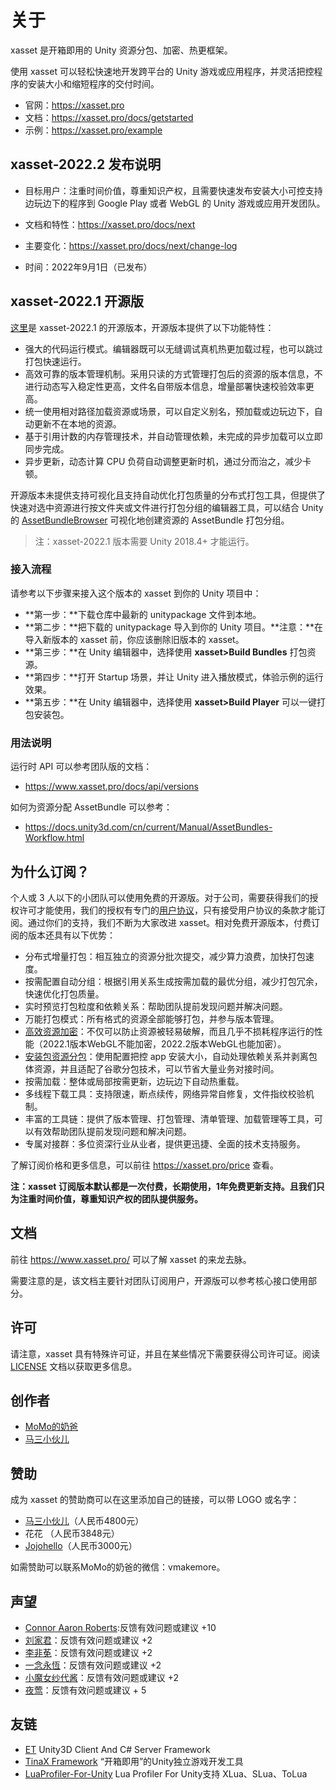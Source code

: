 # 关于

xasset 是开箱即用的 Unity 资源分包、加密、热更框架。

使用 xasset 可以轻松快速地开发跨平台的 Unity 游戏或应用程序，并灵活把控程序的安装大小和缩短程序的交付时间。

- 官网：https://xasset.pro
- 文档：https://xasset.pro/docs/getstarted
- 示例：https://xasset.pro/example

## xasset-2022.2 发布说明

- 目标用户：注重时间价值，尊重知识产权，且需要快速发布安装大小可控支持边玩边下的程序到 Google Play 或者 WebGL 的 Unity 游戏或应用开发团队。

- 文档和特性：https://xasset.pro/docs/next
- 主要变化：https://xasset.pro/docs/next/change-log
- 时间：2022年9月1日（已发布）

## xasset-2022.1 开源版

[这里](https://github.com/xasset/xasset)是 xasset-2022.1 的开源版本，开源版本提供了以下功能特性：

- 强大的代码运行模式。编辑器既可以无缝调试真机热更加载过程，也可以跳过打包快速运行。
- 高效可靠的版本管理机制。采用只读的方式管理打包后的资源的版本信息，不进行动态写入稳定性更高，文件名自带版本信息，增量部署快速校验效率更高。
- 统一使用相对路径加载资源或场景，可以自定义别名，预加载或边玩边下，自动更新不在本地的资源。
- 基于引用计数的内存管理技术，并自动管理依赖，未完成的异步加载可以立即同步完成。
- 异步更新，动态计算 CPU 负荷自动调整更新时机，通过分而治之，减少卡顿。

开源版本未提供支持可视化且支持自动优化打包质量的分布式打包工具，但提供了快速对选中资源进行按文件夹或文件进行打包分组的编辑器工具，可以结合 Unity 的 [AssetBundleBrowser](https://github.com/Unity-Technologies/AssetBundles-Browser) 可视化地创建资源的 AssetBundle 打包分组。

> 注：xasset-2022.1 版本需要 Unity 2018.4+ 才能运行。

### 接入流程

请参考以下步骤来接入这个版本的 xasset 到你的 Unity 项目中：

- **第一步：**下载仓库中最新的 unitypackage 文件到本地。
- **第二步：**把下载的 unitypackage 导入到你的 Unity 项目。**注意：**在导入新版本的 xasset 前，你应该删除旧版本的 xasset。
- **第三步：**在 Unity 编辑器中，选择使用 **xasset>Build Bundles** 打包资源。
- **第四步：**打开 Startup 场景，并让 Unity 进入播放模式，体验示例的运行效果。
- **第五步：**在 Unity 编辑器中，选择使用 **xasset>Build Player** 可以一键打包安装包。

### 用法说明

运行时 API 可以参考团队版的文档：

- https://www.xasset.pro/docs/api/versions

如何为资源分配 AssetBundle 可以参考：

- https://docs.unity3d.com/cn/current/Manual/AssetBundles-Workflow.html

## 为什么订阅？

个人或 3 人以下的小团队可以使用免费的开源版。对于公司，需要获得我们的授权许可才能使用，我们的授权有专门的[用户协议](https://www.xasset.pro/license)，只有接受用户协议的条款才能订阅。通过你们的支持，我们不断为大家改进 xasset。相对免费开源版本，付费订阅的版本还具有以下优势：

- 分布式增量打包：相互独立的资源分批次提交，减少算力浪费，加快打包速度。
- 按需配置自动分组：根据引用关系生成按需加载的最优分组，减少打包冗余，快速优化打包质量。
- 实时预览打包粒度和依赖关系：帮助团队提前发现问题并解决问题。
- 万能打包模式：所有格式的资源全部能够打包，并参与版本管理。
- [高效资源加密](https://www.xasset.pro/docs/encryption)：不仅可以防止资源被轻易破解，而且几乎不损耗程序运行的性能（2022.1版本WebGL不能加密，2022.2版本WebGL也能加密）。
- [安装包资源分包](https://www.xasset.pro/docs/splitbuild)：使用配置把控 app 安装大小，自动处理依赖关系并剥离包体资源，并且适配了谷歌分包技术，可以节省大量业务对接时间。
- 按需加载：整体或局部按需更新，边玩边下自动热重载。
- 多线程下载工具：支持限速，断点续传，网络异常自修复，文件指纹校验机制。
- 丰富的工具链：提供了版本管理、打包管理、清单管理、加载管理等工具，可以有效帮助团队提前发现问题和解决问题。
- 专属对接群：多位资深行业从业者，提供更迅捷、全面的技术支持服务。 

了解订阅价格和更多信息，可以前往 https://xasset.pro/price 查看。

**注：xasset 订阅版本默认都是一次付费，长期使用，1年免费更新支持。且我们只为注重时间价值，尊重知识产权的团队提供服务。**

## 文档

前往 https://www.xasset.pro/ 可以了解 xasset 的来龙去脉。

需要注意的是，该文档主要针对团队订阅用户，开源版可以参考核心接口使用部分。

## 许可

请注意，xasset 具有特殊许可证，并且在某些情况下需要获得公司许可证。阅读 [LICENSE](LICENSE.md) 文档以获取更多信息。

## 创作者

- [MoMo的奶爸](https://github.com/mmdnb)
- [马三小伙儿](https://github.com/XINCGer)

## 赞助

成为 xasset 的赞助商可以在这里添加自己的链接，可以带 LOGO 或名字：

- [马三小伙儿](https://github.com/XINCGer)（人民币4800元）
- 花花 （人民币3848元）
- [Jojohello](https://www.zhihu.com/people/jojohello)（人民币3000元）

如需赞助可以联系MoMo的奶爸的微信：vmakemore。

## 声望

- [Connor Aaron Roberts](https://github.com/c0nd3v):反馈有效问题或建议 +10
- [刘家君](https://github.com/suixin567)：反馈有效问题或建议 +2
- [李非莬](https://github.com/wynnforthework)：反馈有效问题或建议 +2
- [一念永恆](https://github.com/putifeng)：反馈有效问题或建议 +2
- [小魔女纱代酱](https://github.com/DumoeDss)：反馈有效问题或建议 +2
- [夜莺](https://github.com/killop)：反馈有效问题或建议 + 5


## 友链

- [ET](https://github.com/egametang/ET) Unity3D Client And C# Server Framework
- [TinaX Framework](https://tinax.corala.space/) “开箱即用”的Unity独立游戏开发工具
- [LuaProfiler-For-Unity](https://github.com/ElPsyCongree/LuaProfiler-For-Unity) Lua Profiler For Unity支持 XLua、SLua、ToLua
